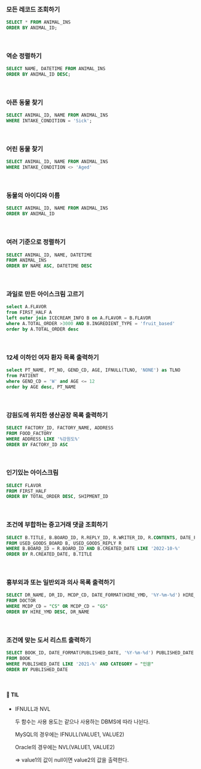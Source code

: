 ### 모든 레코드 조회하기

```sql
SELECT * FROM ANIMAL_INS
ORDER BY ANIMAL_ID;
```

</br>

### 역순 정렬하기

```sql
SELECT NAME, DATETIME FROM ANIMAL_INS
ORDER BY ANIMAL_ID DESC;
```

</br>

### 아픈 동물 찾기

```sql
SELECT ANIMAL_ID, NAME FROM ANIMAL_INS
WHERE INTAKE_CONDITION = 'Sick';
```

</br>

### 어린 동물 찾기

```sql
SELECT ANIMAL_ID, NAME FROM ANIMAL_INS
WHERE INTAKE_CONDITION <> 'Aged'
```

</br>

### 동물의 아이디와 이름

```sql
SELECT ANIMAL_ID, NAME FROM ANIMAL_INS
ORDER BY ANIMAL_ID
```

</br>

### 여러 기준으로 정렬하기

```sql
SELECT ANIMAL_ID, NAME, DATETIME
FROM ANIMAL_INS
ORDER BY NAME ASC, DATETIME DESC
```

</br>

### 과일로 만든 아이스크림 고르기

```sql
select A.FLAVOR
from FIRST_HALF A 
left outer join ICECREAM_INFO B on A.FLAVOR = B.FLAVOR
where A.TOTAL_ORDER >3000 AND B.INGREDIENT_TYPE = 'fruit_based'
order by A.TOTAL_ORDER desc
```

</br>

### 12세 이하인 여자 환자 목록 출력하기

```sql
select PT_NAME, PT_NO, GEND_CD, AGE, IFNULL(TLNO, 'NONE') as TLNO
from PATIENT
where GEND_CD = 'W' and AGE <= 12
order by AGE desc, PT_NAME
```

</br>

### 강원도에 위치한 생산공장 목록 출력하기

```sql
SELECT FACTORY_ID, FACTORY_NAME, ADDRESS
FROM FOOD_FACTORY
WHERE ADDRESS LIKE '%강원도%'
ORDER BY FACTORY_ID ASC
```

</br>

### 인기있는 아이스크림

```sql
SELECT FLAVOR
FROM FIRST_HALF
ORDER BY TOTAL_ORDER DESC, SHIPMENT_ID
```

</br>

### 조건에 부합하는 중고거래 댓글 조회하기

```sql
SELECT B.TITLE, B.BOARD_ID, R.REPLY_ID, R.WRITER_ID, R.CONTENTS, DATE_FORMAT(R.CREATED_DATE, '%Y-%m-%d') CREATED_DATE
FROM USED_GOODS_BOARD B, USED_GOODS_REPLY R
WHERE B.BOARD_ID = R.BOARD_ID AND B.CREATED_DATE LIKE '2022-10-%'
ORDER BY R.CREATED_DATE, B.TITLE
```

</br>

### 흉부외과 또는 일반외과 의사 목록 출력하기

```sql
SELECT DR_NAME, DR_ID, MCDP_CD, DATE_FORMAT(HIRE_YMD, '%Y-%m-%d') HIRE_YMD
FROM DOCTOR
WHERE MCDP_CD = "CS" OR MCDP_CD = "GS"
ORDER BY HIRE_YMD DESC, DR_NAME
```

</br>

### 조건에 맞는 도서 리스트 출력하기

```sql
SELECT BOOK_ID, DATE_FORMAT(PUBLISHED_DATE, '%Y-%m-%d') PUBLISHED_DATE
FROM BOOK
WHERE PUBLISHED_DATE LIKE '2021-%' AND CATEGORY = "인문"
ORDER BY PUBLISHED_DATE
```

</br>

#### 🌱 TIL

- IFNULL과 NVL

  두 함수는 사용 용도는 같으나 사용하는 DBMS에 따라 나뉜다.

  MySQL의 경우에는 IFNULL(VALUE1, VALUE2)

  Oracle의 경우에는 NVL(VALUE1, VALUE2)

  ⇒ value1의 값이 null이면 value2의 값을 출력한다.

